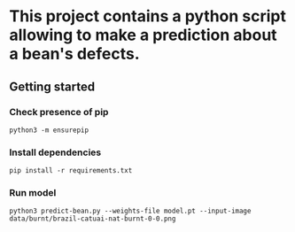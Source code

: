 # This project contains a python script allowing to make a prediction about a bean's defects.

## Getting started

### Check presence of pip
```shell
python3 -m ensurepip
```

### Install dependencies
```shell
pip install -r requirements.txt
```
### Run model
```shell
python3 predict-bean.py --weights-file model.pt --input-image data/burnt/brazil-catuai-nat-burnt-0-0.png
```
### 